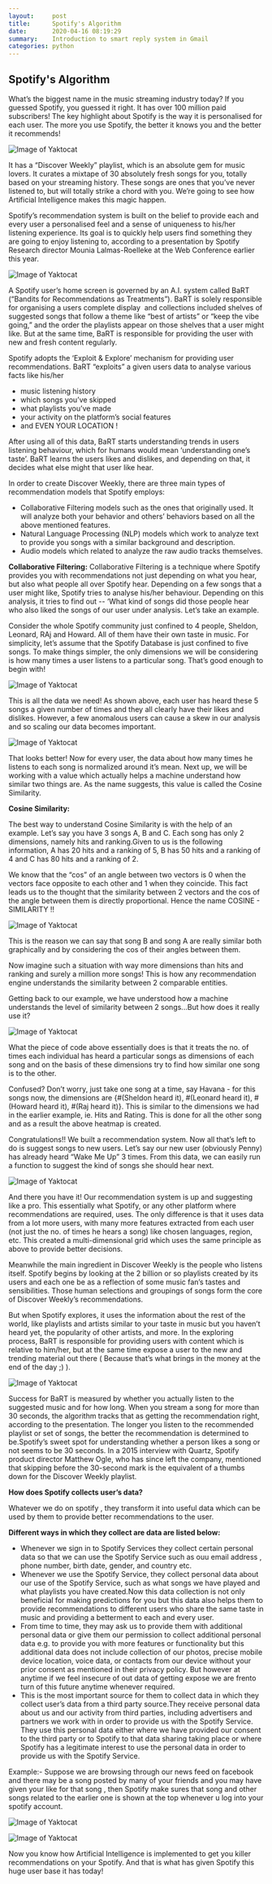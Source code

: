 ```yaml
---
layout:     post
title:      Spotify's Algorithm
date:       2020-04-16 08:19:29
summary:    Introduction to smart reply system in Gmail
categories: python
---
```


## Spotify's Algorithm

What’s the biggest name in the music streaming industry today? If you guessed Spotify, you guessed it right. It has over 100 million paid subscribers! The key highlight about Spotify is the way it is personalised for each user. The more you use Spotify, the better it knows you and the better it recommends!

![Image of Yaktocat](https://github.com/djinit-ai/djinit-ai.github.io/blob/master/images/ss11.png)

It has a “Discover Weekly” playlist, which is an absolute gem for music lovers. It curates a mixtape of 30 absolutely fresh songs for you, totally based on your streaming history. These songs are ones that you’ve never listened to, but will totally strike a chord with you. We’re going to see how Artificial Intelligence makes this magic happen.

Spotify’s recommendation system is built on the belief to provide each and every user a personalised feel and a sense of uniqueness to his/her listening experience. Its goal is to quickly help users find something they are going to enjoy listening to, according to a presentation by Spotify Research director Mounia Lalmas-Roelleke at the Web Conference earlier this year.

![Image of Yaktocat](https://github.com/djinit-ai/djinit-ai.github.io/blob/master/images/ss22.png)

A Spotify user’s home screen is governed by an A.I. system called BaRT (“Bandits for Recommendations as Treatments”). BaRT is solely responsible for organising a users complete display  and collections included shelves of suggested songs that follow a theme like “best of artists” or “keep the vibe going,” and the order the playlists appear on those shelves that a user might like. But at the same time, BaRT is responsible for providing the user with new and fresh content regularly.

Spotify adopts the ‘Exploit & Explore’ mechanism for providing user recommendations. BaRT “exploits” a given users data to analyse various facts like his/her 
- music listening history
- which songs you’ve skipped
- what playlists you’ve made
- your activity on the platform’s social features
- and EVEN YOUR LOCATION !

After using all of this data, BaRT starts understanding trends in users listening behaviour, which for humans would mean ‘understanding one’s taste’. BaRT learns the users likes and dislikes, and depending on that, it decides what else might that user like hear.

In order to create Discover Weekly, there are three main types of recommendation models that Spotify employs:
- Collaborative Filtering models such as the ones that originally used. It will analyze both your behavior and others’ behaviors based on all the above mentioned features.
- Natural Language Processing (NLP) models which work to analyze text to provide you songs with a similar background and description.
- Audio models which related to analyze the raw audio tracks themselves.

**Collaborative Filtering:**
Collaborative Filtering is a technique where Spotify provides you with recommendations not just depending on what you hear, but also what people all over Spotify hear. Depending on a few songs that a user might like, Spotify tries to analyse his/her behaviour. Depending on this analysis, it tries to find out -- ‘What kind of songs did those people hear who also liked the songs of our user under analysis. Let’s take an example.

Consider the whole Spotify community just confined to 4 people, Sheldon, Leonard, RAj and Howard. All of them have their own taste in music. For simplicity, let’s assume that the Spotify Database is just confined to five songs. To make things simpler, the only dimensions we will be considering is how many times a user listens to a particular song. That’s good enough to begin with!

![Image of Yaktocat](https://github.com/djinit-ai/djinit-ai.github.io/blob/master/images/ss33.png)

This is all the data we need! As shown above, each user has heard these 5 songs a given number of times and they all clearly have their likes and dislikes. However, a few anomalous users can cause a skew in our analysis and so scaling our data becomes important.

![Image of Yaktocat](https://github.com/djinit-ai/djinit-ai.github.io/blob/master/images/ss44.png)

That looks better! Now for every user, the data about how many times he listens to each song is normalized around it’s mean.
Next up, we will be working with a value which actually helps a machine understand how similar two things are. As the name suggests, this value is called the Cosine Similarity.

**Cosine Similarity:**

The best way to understand Cosine Similarity is with the help of an example. Let’s say you have 3 songs A, B and C. Each song has only 2 dimensions, namely hits and ranking.Given to us is the following information, A has 20 hits and a ranking of 5, B has 50 hits and a ranking of 4 and C has 80 hits and a ranking of 2.

We know that the “cos” of an angle between two vectors is 0 when the vectors face opposite to each other and 1 when they coincide. This fact leads us to the thought that the similarity between 2 vectors and the cos of the angle between them is directly proportional. Hence the name COSINE - SIMILARITY !!

![Image of Yaktocat](https://github.com/djinit-ai/djinit-ai.github.io/blob/master/images/ss55.png)

This is the reason we can say that song B and song A are really similar both graphically and by considering the cos of their angles between them.

Now imagine such a situation with way more dimensions than hits and ranking and surely a million more songs! This is how any recommendation engine understands the similarity between 2 comparable entities.

Getting back to our example, we have understood how a machine understands the level of similarity between 2 songs...But how does it really use it?

![Image of Yaktocat](https://github.com/djinit-ai/djinit-ai.github.io/blob/master/images/ss66.png)

What the piece of code above essentially does is that it treats the no. of times each individual has heard a particular songs as dimensions of each song and on the basis of these dimensions try to find how similar one song is to the other.

Confused? Don’t worry, just take one song at a time, say Havana - for this songs now, the dimensions are {#(Sheldon heard it), #(Leonard heard it), #(Howard heard it), #(Raj heard it)}. This is similar to the dimensions we had in the earlier example, ie. Hits and Rating. This is done for all the other song and as a result the above heatmap is created.

Congratulations!! We built a recommendation system. Now all that’s left to do is suggest songs to new users. Let’s say our new user (obviously Penny) has already heard “Wake Me Up” 3 times. From this data, we can easily run a function to suggest the kind of songs she should hear next.

![Image of Yaktocat](https://github.com/djinit-ai/djinit-ai.github.io/blob/master/images/ss77.png)

And there you have it! Our recommendation system is up and suggesting like a pro. This essentially what Spotify, or any other platform where recommendations are required, uses. The only difference is that it uses data from a lot more users, with many more features extracted from each user (not just the no. of times he hears a song) like chosen languages, region, etc. This created a multi-dimensional grid which uses the same principle as above to provide better decisions.

Meanwhile the main ingredient in Discover Weekly is the people who listens itself. Spotify begins by looking at the 2 billion or so playlists created by its users and each one be as a reflection of some music fan’s tastes and sensibilities. Those human selections and groupings of songs form the core of Discover Weekly’s recommendations.

But when Spotify explores, it uses the information about the rest of the world, like playlists and artists similar to your taste in music but you haven’t heard yet, the popularity of other artists, and more. In the exploring process, BaRT is responsible for providing users with content which is relative to him/her, but at the same time expose a user to the new and trending material out there ( Because that’s what brings in the money at the end of the day ;) ).

![Image of Yaktocat](https://github.com/djinit-ai/djinit-ai.github.io/blob/master/images/ss88.png)

Success for BaRT is measured by whether you actually listen to the suggested music and for how long. When you stream a song for more than 30 seconds, the algorithm tracks that as getting the recommendation right, according to the presentation. The longer you listen to the recommended playlist or set of songs, the better the recommendation is determined to be.Spotify’s sweet spot for understanding whether a person likes a song or not seems to be 30 seconds. In a 2015 interview with Quartz, Spotify product director Matthew Ogle, who has since left the company, mentioned that skipping before the 30-second mark is the equivalent of a thumbs down for the Discover Weekly playlist.



**How does Spotify collects user’s data?**

Whatever we do on spotify , they transform it into useful data which can be used by them to provide better recommendations to the user. 

**Different ways in which they collect are data are listed below:**
- Whenever we sign in to Spotify Services they collect certain personal data so that we can use the Spotify Service such as ouu email address , phone number, birth date, gender, and country etc.
- Whenever we use the Spotify Service, they collect personal data about our use of the Spotify Service, such as what songs we have played and what playlists you have created.Now this data collection is not only beneficial for making predictions for you but this data also helps them to provide recommendations to different users who share the same taste in  music and providing a betterment to each and every user.
- From time to time, they may ask us to provide them with additional personal data or give them our permission to collect additional personal data e.g. to provide you with more features or functionality but this additional data does not include collection of our  photos, precise mobile device location, voice data, or contacts from our device without your prior consent as mentioned in their privacy policy. But however at anytime if we feel insecure of out data of getting expose we are frento turn of this future anytime whenever required.
- This is the most important source for them to collect data in which they collect user’s data from a third party source.They receive personal data about us and our activity from third parties, including advertisers and partners we work with in order to provide us with the Spotify Service. They use this personal data either where we have provided our consent to the third party or to Spotify to that data sharing taking place or where Spotify has a legitimate interest to use the personal data in order to provide us with the Spotify Service.


Example:- Suppose we are browsing through our news feed on facebook and there may be a song posted by many of your friends and you may have given your like for that song , then Spotify make sures that song and other songs related to the earlier one is shown at the top whenever u log into your spotify account.


![Image of Yaktocat](https://github.com/djinit-ai/djinit-ai.github.io/blob/master/images/ss1.png)

![Image of Yaktocat](https://github.com/djinit-ai/djinit-ai.github.io/blob/master/images/ss1.png)

Now you know how Artificial Intelligence is implemented to get you killer recommendations on your Spotify. And that is what has given Spotify this huge user base it has today!
